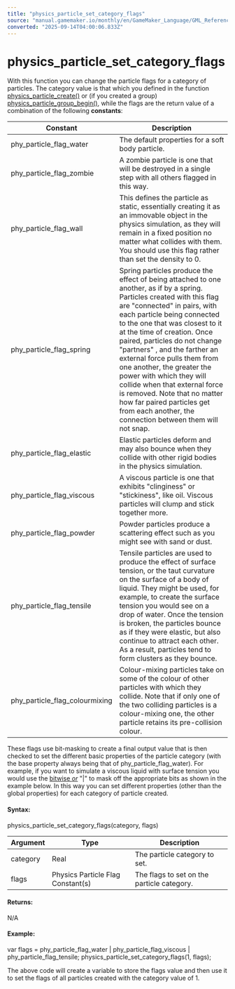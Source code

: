 ```yaml
---
title: "physics_particle_set_category_flags"
source: "manual.gamemaker.io/monthly/en/GameMaker_Language/GML_Reference/Physics/Soft_Body_Particles/physics_particle_set_category_flags.htm"
converted: "2025-09-14T04:00:06.833Z"
---
```


# physics\_particle\_set\_category\_flags

With this function you can change the particle flags for a category of particles. The category value is that which you defined in the function [physics\_particle\_create()](physics_particle_create.md) or (if you created a group) [physics\_particle\_group\_begin()](physics_particle_group_begin.md), while the flags are the return value of a combination of the following **constants**:

| Constant | Description |
| --- | --- |
| phy_particle_flag_water | The default properties for a soft body particle. |
| phy_particle_flag_zombie | A zombie particle is one that will be destroyed in a single step with all others flagged in this way. |
| phy_particle_flag_wall | This defines the particle as static, essentially creating it as an immovable object in the physics simulation, as they will remain in a fixed position no matter what collides with them. You should use this flag rather than set the density to 0. |
| phy_particle_flag_spring | Spring particles produce the effect of being attached to one another, as if by a spring. Particles created with this flag are "connected" in pairs, with each particle being connected to the one that was closest to it at the time of creation. Once paired, particles do not change "partners" , and the farther an external force pulls them from one another, the greater the power with which they will collide when that external force is removed. Note that no matter how far paired particles get from each another, the connection between them will not snap. |
| phy_particle_flag_elastic | Elastic particles deform and may also bounce when they collide with other rigid bodies in the physics simulation. |
| phy_particle_flag_viscous | A viscous particle is one that exhibits "clinginess" or "stickiness", like oil. Viscous particles will clump and stick together more. |
| phy_particle_flag_powder | Powder particles produce a scattering effect such as you might see with sand or dust. |
| phy_particle_flag_tensile | Tensile particles are used to produce the effect of surface tension, or the taut curvature on the surface of a body of liquid. They might be used, for example, to create the surface tension you would see on a drop of water. Once the tension is broken, the particles bounce as if they were elastic, but also continue to attract each other. As a result, particles tend to form clusters as they bounce. |
| phy_particle_flag_colourmixing | Colour-mixing particles take on some of the colour of other particles with which they collide. Note that if only one of the two colliding particles is a colour-mixing one, the other particle retains its pre-collision colour. |

These flags use bit-masking to create a final output value that is then checked to set the different basic properties of the particle category (with the base property always being that of phy\_particle\_flag\_water). For example, if you want to simulate a viscous liquid with surface tension you would use the [bitwise _or_](../../../../Additional_Information/Bitwise_Operators.md) "|" to mask off the appropriate bits as shown in the example below. In this way you can set different properties (other than the global properties) for each category of particle created.

#### Syntax:

physics\_particle\_set\_category\_flags(category, flags)

| Argument | Type | Description |
| --- | --- | --- |
| category | Real | The particle category to set. |
| flags | Physics Particle Flag Constant(s) | The flags to set on the particle category. |

#### Returns:

N/A

#### Example:

var flags = phy\_particle\_flag\_water | phy\_particle\_flag\_viscous | phy\_particle\_flag\_tensile;
physics\_particle\_set\_category\_flags(1, flags);

The above code will create a variable to store the flags value and then use it to set the flags of all particles created with the category value of 1.